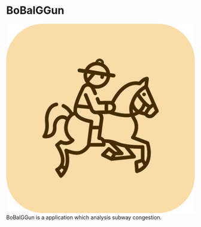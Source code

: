 # BoBalGGun

![](https://github.com/Uzihoon/BoBalGGun/blob/master/img/app.png)
BoBalGGun is a application which analysis subway congestion.
